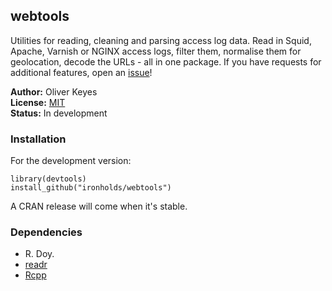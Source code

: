 ## webtools

Utilities for reading, cleaning and parsing access log data. Read in Squid, Apache, Varnish or NGINX access logs,
filter them, normalise them for geolocation, decode the URLs - all in one package. If you have requests
for additional features, open an [issue](https://github.com/Ironholds/webtools/issues)!

__Author:__ Oliver Keyes<br/>
__License:__ [MIT](http://opensource.org/licenses/MIT)<br/>
__Status:__ In development

### Installation

For the development version:

    library(devtools)
    install_github("ironholds/webtools")
    
A CRAN release will come when it's stable.

### Dependencies
* R. Doy.
* [readr](https://github.com/hadley/readr)
* [Rcpp](http://cran.rstudio.com/web/packages/Rcpp/)
